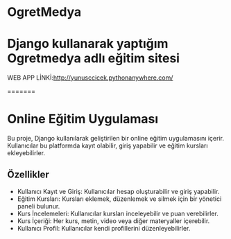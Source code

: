 #     OgretMedya
# Django kullanarak yaptığım Ogretmedya adlı eğitim sitesi

WEB APP LİNKİ:http://yunusccicek.pythonanywhere.com/

=======
# Online Eğitim Uygulaması

Bu proje, Django kullanılarak geliştirilen bir online eğitim uygulamasını içerir. Kullanıcılar bu platformda kayıt olabilir, giriş yapabilir ve eğitim kursları ekleyebilirler.

## Özellikler

- Kullanıcı Kayıt ve Giriş: Kullanıcılar hesap oluşturabilir ve giriş yapabilir.
- Eğitim Kursları: Kursları eklemek, düzenlemek ve silmek için bir yönetici paneli bulunur.
- Kurs İncelemeleri: Kullanıcılar kursları inceleyebilir ve puan verebilirler.
- Kurs İçeriği: Her kurs, metin, video veya diğer materyaller içerebilir.
- Kullanıcı Profil: Kullanıcılar kendi profillerini düzenleyebilirler.


